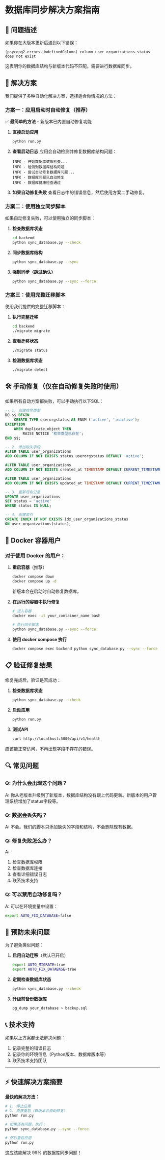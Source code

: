 # 数据库同步解决方案指南

## 🚨 问题描述

如果你在大版本更新后遇到以下错误：

```
(psycopg2.errors.UndefinedColumn) column user_organizations.status does not exist
```

这表明你的数据库结构与新版本代码不匹配，需要进行数据库同步。

## 🔧 解决方案

我们提供了多种自动化解决方案，选择适合你情况的方法：

### 方案一：应用启动时自动修复（推荐）

✅ **最简单的方法** - 新版本已内置自动修复功能

1. **直接启动应用**
   ```bash
   python run.py
   ```

2. **查看启动日志**
   应用会自动检测并修复数据库结构问题：
   ```
   INFO - 开始数据库健康检查...
   INFO - 检测到数据库结构问题
   INFO - 尝试自动修复数据库问题...
   INFO - 数据库问题已自动修复
   INFO - 数据库健康检查通过
   ```

3. **如果自动修复失败**
   查看日志中的错误信息，然后使用方案二手动修复。

### 方案二：使用独立同步脚本

如果自动修复失败，可以使用独立的同步脚本：

1. **检查数据库状态**
   ```bash
   cd backend
   python sync_database.py --check
   ```

2. **同步数据库结构**
   ```bash
   python sync_database.py --sync
   ```

3. **强制同步（跳过确认）**
   ```bash
   python sync_database.py --sync --force
   ```

### 方案三：使用完整迁移脚本

使用我们提供的完整迁移脚本：

1. **执行完整迁移**
   ```bash
   cd backend
   ./migrate migrate
   ```

2. **查看迁移状态**
   ```bash
   ./migrate status
   ```

3. **检测数据库状态**
   ```bash
   ./migrate detect
   ```

## 🛠️ 手动修复（仅在自动修复失败时使用）

如果所有自动方案都失败，可以手动执行以下SQL：

```sql
-- 1. 创建枚举类型
DO $$ BEGIN
    CREATE TYPE userorgstatus AS ENUM ('active', 'inactive');
EXCEPTION
    WHEN duplicate_object THEN 
        RAISE NOTICE '枚举类型已存在';
END $$;

-- 2. 添加缺失字段
ALTER TABLE user_organizations 
ADD COLUMN IF NOT EXISTS status userorgstatus DEFAULT 'active';

ALTER TABLE user_organizations 
ADD COLUMN IF NOT EXISTS created_at TIMESTAMP DEFAULT CURRENT_TIMESTAMP;

ALTER TABLE user_organizations 
ADD COLUMN IF NOT EXISTS updated_at TIMESTAMP DEFAULT CURRENT_TIMESTAMP;

-- 3. 更新现有记录
UPDATE user_organizations 
SET status = 'active' 
WHERE status IS NULL;

-- 4. 创建索引
CREATE INDEX IF NOT EXISTS idx_user_organizations_status 
ON user_organizations(status);
```

## 🐳 Docker 容器用户

### 对于使用 Docker 的用户：

1. **重启容器**（推荐）
   ```bash
   docker compose down
   docker compose up -d
   ```
   新版本会在启动时自动修复数据库。

2. **在运行的容器中执行修复**
   ```bash
   # 进入容器
   docker exec -it your_container_name bash
   
   # 执行同步脚本
   python sync_database.py --sync --force
   ```

3. **使用 docker compose 执行**
   ```bash
   docker compose exec backend python sync_database.py --sync --force
   ```

## 📋 验证修复结果

修复完成后，验证是否成功：

1. **检查数据库状态**
   ```bash
   python sync_database.py --check
   ```

2. **启动应用**
   ```bash
   python run.py
   ```

3. **测试API**
   ```bash
   curl http://localhost:5000/api/v1/health
   ```

应该能正常访问，不再出现字段不存在的错误。

## 🔍 常见问题

### Q: 为什么会出现这个问题？
A: 你从老版本升级到了新版本，数据库结构没有跟上代码更新。新版本的用户管理系统增加了status字段等。

### Q: 数据会丢失吗？
A: 不会。我们的脚本只添加缺失的字段和结构，不会删除现有数据。

### Q: 修复失败怎么办？
A: 
1. 检查数据库权限
2. 检查数据库连接
3. 查看详细错误日志
4. 联系技术支持

### Q: 可以禁用自动修复吗？
A: 可以在环境变量中设置：
```bash
export AUTO_FIX_DATABASE=false
```

## 🚀 预防未来问题

为了避免类似问题：

1. **启用自动迁移**（默认已开启）
   ```bash
   export AUTO_MIGRATE=true
   export AUTO_FIX_DATABASE=true
   ```

2. **定期检查数据库状态**
   ```bash
   python sync_database.py --check
   ```

3. **升级前备份数据库**
   ```bash
   pg_dump your_database > backup.sql
   ```

## 📞 技术支持

如果以上方案都无法解决问题：

1. 记录完整的错误日志
2. 记录你的环境信息（Python版本、数据库版本等）
3. 联系技术支持团队

---

## ⚡ 快速解决方案摘要

**最快的解决方法：**

```bash
# 1. 停止应用
# 2. 直接重启（新版本会自动修复）
python run.py

# 如果还有问题，执行：
python sync_database.py --sync --force

# 然后重启应用
python run.py
```

这应该能解决 99% 的数据库同步问题！ 